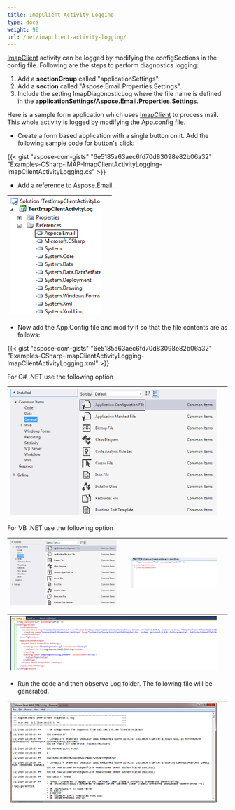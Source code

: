 ```yaml
---
title: ImapClient Activity Logging
type: docs
weight: 90
url: /net/imapclient-activity-logging/
---
```



[ImapClient](https://apireference.aspose.com/email/net/aspose.email.clients.imap/imapclient) activity can be logged by modifying the configSections in the config file. Following are the steps to perform diagnostics logging:

1. Add a **sectionGroup** called "applicationSettings".
1. Add a **section** called "Aspose.Email.Properties.Settings".
1. Include the setting ImapDiagonosticLog where the file name is defined in the **applicationSettings/Aspose.Email.Properties.Settings**.

Here is a sample form application which uses [ImapClient](https://apireference.aspose.com/email/net/aspose.email.clients.imap/imapclient) to process mail. This whole activity is logged by modifying the App.config file.

- Create a form based application with a single button on it. Add the following sample code for button's click:



{{< gist "aspose-com-gists" "6e5185a63aec6fd70d83098e82b06a32" "Examples-CSharp-IMAP-ImapClientActivityLogging-ImapClientActivityLogging.cs" >}}



- Add a reference to Aspose.Email.

|![todo:image_alt_text](imapclient-activity-logging_1.png)| |
| :- | :- |
- Now add the App.Config file and modify it so that the file contents are as follows:



{{< gist "aspose-com-gists" "6e5185a63aec6fd70d83098e82b06a32" "Examples-CSharp-ImapClientActivityLogging-ImapClientActivityLogging.xml" >}}



For C# .NET use the following option

|![todo:image_alt_text](imapclient-activity-logging_2.png)| |
| :- | :- |
For VB .NET use the following option

|![todo:image_alt_text](imapclient-activity-logging_2.png)| |![todo:image_alt_text](imapclient-activity-logging_4.png)| |
| :- | :- | :- | :- |


|![todo:image_alt_text](imapclient-activity-logging_5.png)| |
| :- | :- |
- Run the code and then observe Log folder. The following file will be generated.

|![todo:image_alt_text](imapclient-activity-logging_6.png)| |
| :- | :- |

